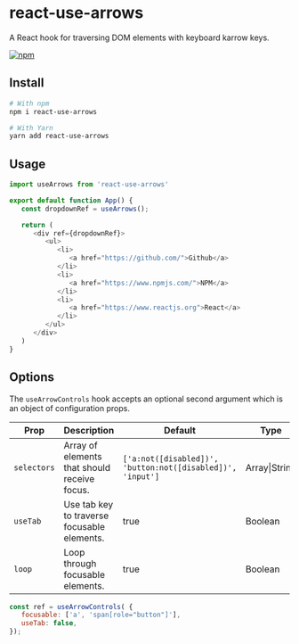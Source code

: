 # react-use-arrows

A React hook for traversing DOM elements with keyboard karrow keys.

[![npm](https://img.shields.io/npm/v/react-use-arrows)](https://www.npmjs.com/package/react-use-arrows)

## Install

```bash
# With npm
npm i react-use-arrows

# With Yarn
yarn add react-use-arrows
```

## Usage

```javascript
import useArrows from 'react-use-arrows'

export default function App() {
   const dropdownRef = useArrows();

   return (
      <div ref={dropdownRef}>
         <ul>
            <li>
               <a href="https://github.com/">Github</a>
            </li>
            <li>
               <a href="https://www.npmjs.com/">NPM</a>
            </li>
            <li>
               <a href="https://www.reactjs.org">React</a>
            </li>
         </ul>
      </div>
   )
}
```

## Options

The `useArrowControls` hook accepts an optional second argument which is an object of configuration props.

| Prop        | Description                                | Default                                                    | Type          |
|-------------|--------------------------------------------|------------------------------------------------------------|---------------|
| `selectors` | Array of elements that should receive focus.      | `['a:not([disabled])', 'button:not([disabled])', 'input']` | Array\|String |
| `useTab`    | Use tab key to traverse focusable elements. | true                                                       | Boolean       |
| `loop`      | Loop through focusable elements.           | true                                                       | Boolean       |False    |

```javascript
const ref = useArrowControls( { 
   focusable: ['a', 'span[role="button"]'],
   useTab: false,
});
